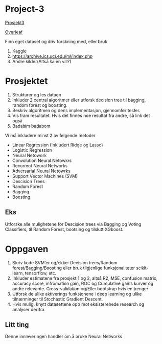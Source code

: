 # Project-3

[Prosjekt3](https://compphysics.github.io/MachineLearning/doc/Projects/2021/Project3/pdf/Project3.pdf)

[Overleaf](https://www.overleaf.com/project/6167f4a28b15e3ffa0aab71c)

Finn eget dataset og driv forskning med, eller bruk
1. Kaggle
2. https://archive.ics.uci.edu/ml/index.php
3. Andre kilder(Altså ka en vill?)

# Prosjektet
1. Strukturer og les dataen
2. Inkluder 2 central algoritmer eller utforsk decision tree til bagging, random forest og boosting.
3. Beskriv algoritmen og dens implementasjon, gjennomfør tester.
4. Vis fram resultatet. Hvis det finnes noe resultat fra andre, så link det også
5. Badabim badabom

Vi må inkludere minst 2 av følgende metoder
- Linear Regression (Inkludert Ridge og Lasso)
- Logistic Regression
- Neural Netowork
- Convolution Neural Netowkrs
- Recurrent Neural Networks
- Adversarial Neural Netowrks
- Support Vector Machines (SVM)
- Descision Trees
- Random Forest
- Bagging
- Boosting

## Eks
Utforske alle mulighetene for Descision trees via Bagging og Voting Classifiers, til Random Forest, bootsing og tilslutt XGboost.

# Oppgaven

1. Skriv kode SVM'er og/ekker Decision trees/Random forest/Bagging/Boosting eller bruk tilgjenlige funksjonaliteter scikit-learn, tensorflow, etc.
2. Inkluder estimatene fra prosjekt 1 og 2, altså R2, MSE, confusion matrix, accuracy score, infromation gain, ROC og Cumulative gains kurver og andre relevante. Cross-validation og/Eller bootstrap hvis en trenger
3. Utforsk de ulike aktiverings funksjonene i deep learning og ulike tilnærminger til Stochastic Gradient Descent.
4. Hvis mulig, knytt datasettene opp mot eksisterenede research og analyser derifra.

## Litt ting
Denne innleveringen handler om å bruke Neural Networks 